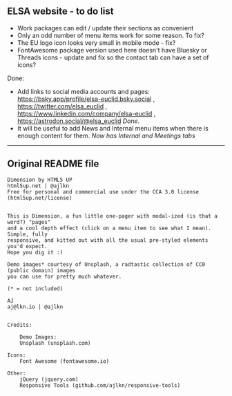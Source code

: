 ## ELSA website - to do list 

 * Work packages can edit / update their sections as convenient
 * Only an odd number of menu items work for some reason. To fix?
 * The EU logo icon looks very small in mobile mode - fix?
 * FontAwesome package version used here doesn't have Bluesky or Threads icons - update and fix so the contact tab can have a set of icons?

Done:
 * Add links to social media accounts and pages: https://bsky.app/profile/elsa-euclid.bsky.social , https://twitter.com/elsa_euclid , https://www.linkedin.com/company/elsa-euclid , https://astrodon.social/@elsa_euclid _Done._ 
 * It will be useful to add News and Internal menu items when there is enough content for them. _Now has Internal and Meetings tabs_


***

## Original README file

    Dimension by HTML5 UP
    html5up.net | @ajlkn
    Free for personal and commercial use under the CCA 3.0 license (html5up.net/license)


    This is Dimension, a fun little one-pager with modal-ized (is that a word?) "pages"
    and a cool depth effect (click on a menu item to see what I mean). Simple, fully
    responsive, and kitted out with all the usual pre-styled elements you'd expect.
    Hope you dig it :)

    Demo images* courtesy of Unsplash, a radtastic collection of CC0 (public domain) images
    you can use for pretty much whatever.

    (* = not included)

    AJ
    aj@lkn.io | @ajlkn


    Credits:

        Demo Images:
		Unsplash (unsplash.com)

	Icons:
		Font Awesome (fontawesome.io)

	Other:
		jQuery (jquery.com)
		Responsive Tools (github.com/ajlkn/responsive-tools)

